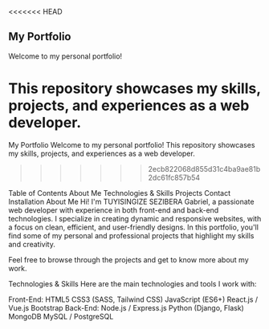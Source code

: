 <<<<<<< HEAD
## My Portfolio
Welcome to my personal portfolio! 

This repository showcases my skills, projects, and experiences as a web developer.
=======
My Portfolio
Welcome to my personal portfolio! This repository showcases my skills, projects, and experiences as a web developer.
>>>>>>> 2ecb822068d855d31c4ba9ae81b2dc61fc857b54

Table of Contents
About Me
Technologies & Skills
Projects
Contact
Installation
About Me
Hi! I'm TUYISINGIZE SEZIBERA Gabriel, a passionate web developer with experience in both front-end and back-end technologies. I specialize in creating dynamic and responsive websites, with a focus on clean, efficient, and user-friendly designs. In this portfolio, you'll find some of my personal and professional projects that highlight my skills and creativity.

Feel free to browse through the projects and get to know more about my work.

Technologies & Skills
Here are the main technologies and tools I work with:

Front-End:
HTML5
CSS3 (SASS, Tailwind CSS)
JavaScript (ES6+)
React.js / Vue.js
Bootstrap
Back-End:
Node.js / Express.js
Python (Django, Flask)
MongoDB
MySQL / PostgreSQL
